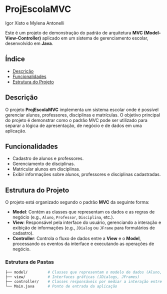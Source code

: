 
# ProjEscolaMVC

Igor Xisto e Mylena Antonelli

Este é um projeto de demonstração do padrão de arquitetura **MVC (Model-View-Controller)** aplicado em um sistema de gerenciamento escolar, desenvolvido em **Java**.

## Índice

- [Descrição](#descrição)
- [Funcionalidades](#funcionalidades)
- [Estrutura do Projeto](#estrutura-do-projeto)


## Descrição

O projeto **ProjEscolaMVC** implementa um sistema escolar onde é possível gerenciar alunos, professores, disciplinas e matrículas. O objetivo principal do projeto é demonstrar como o padrão MVC pode ser utilizado para separar a lógica de apresentação, de negócio e de dados em uma aplicação.

## Funcionalidades

- Cadastro de alunos e professores.
- Gerenciamento de disciplinas.
- Matricular alunos em disciplinas.
- Exibir informações sobre alunos, professores e disciplinas cadastradas.

## Estrutura do Projeto

O projeto está organizado segundo o padrão **MVC** da seguinte forma:

- **Model**: Contém as classes que representam os dados e as regras de negócio (e.g., `Aluno`, `Professor`, `Disciplina`, etc.).
- **View**: Responsável pela interface do usuário, gerenciando a interação e exibição de informações (e.g., `JDialog` ou `JFrame` para formulários de cadastro).
- **Controller**: Controla o fluxo de dados entre a **View** e o **Model**, processando os eventos da interface e executando as operações de negócio.

### Estrutura de Pastas

```bash
├── model/         # Classes que representam o modelo de dados (Aluno, Professor, Disciplina, etc.)
├── view/          # Interfaces gráficas (JDialogs, JFrames)
├── controller/    # Classes responsáveis por mediar a interação entre Model e View
└── Main.java      # Ponto de entrada da aplicação
